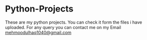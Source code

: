# Python-Projects
These are my python projects. You can check it form the files i have uploaded. For any query you can contact me on my Email mehmoodulhaq1040@gmail.com
